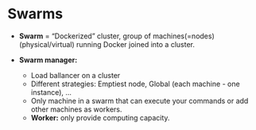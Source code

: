 # Swarms

* **Swarm** = “Dockerized” cluster, group of machines(=nodes) (physical/virtual) running Docker joined into a cluster.

* **Swarm manager:**
  * Load ballancer on a cluster
  * Different strategies: Emptiest node, Global (each machine - one instance), ...
  * Only machine in a swarm that can execute your commands or add other machines as workers.
  * **Worker:** only provide computing capacity.

